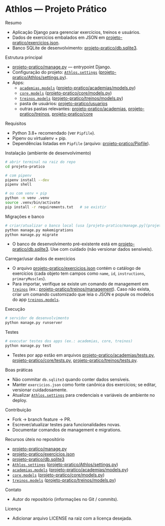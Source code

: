 # Athlos — Projeto Prático

Resumo
- Aplicação Django para gerenciar exercícios, treinos e usuários.
- Dados de exercícios embalados em JSON em [projeto-pratico/exercicios.json](projeto-pratico/exercicios.json).
- Banco SQLite de desenvolvimento: [projeto-pratico/db.sqlite3](projeto-pratico/db.sqlite3).

Estrutura principal
- [projeto-pratico/manage.py](projeto-pratico/manage.py) — entrypoint Django.
- Configuração do projeto: [`Athlos.settings`](projeto-pratico/Athlos/settings.py) ([projeto-pratico/Athlos/settings.py](projeto-pratico/Athlos/settings.py)).
- Apps:
  - [`academias.models`](projeto-pratico/academias/models.py) ([projeto-pratico/academias/models.py](projeto-pratico/academias/models.py))
  - [`core.models`](projeto-pratico/core/models.py) ([projeto-pratico/core/models.py](projeto-pratico/core/models.py))
  - [`treinos.models`](projeto-pratico/treinos/models.py) ([projeto-pratico/treinos/models.py](projeto-pratico/treinos/models.py))
  - pasta de usuários: [projeto-pratico/usuarios](projeto-pratico/usuarios)  
  - outras pastas relevantes: [projeto-pratico/academias](projeto-pratico/academias), [projeto-pratico/treinos](projeto-pratico/treinos), [projeto-pratico/core](projeto-pratico/core)

Requisitos
- Python 3.8+ recomendado (ver `Pipfile`).
- Pipenv ou virtualenv + pip.
- Dependências listadas em `Pipfile` (arquivo: [projeto-pratico/Pipfile](projeto-pratico/Pipfile)).

Instalação (ambiente de desenvolvimento)
```bash
# abrir terminal na raiz do repo
cd projeto-pratico

# com pipenv
pipenv install --dev
pipenv shell

# ou com venv + pip
python -m venv .venv
source .venv/bin/activate
pip install -r requirements.txt   # se existir
```

Migrações e banco
```bash
# criar/atualizar o banco local (usa [projeto-pratico/manage.py](projeto-pratico/manage.py))
python manage.py makemigrations
python manage.py migrate
```
- O banco de desenvolvimento pré-existente está em [projeto-pratico/db.sqlite3](projeto-pratico/db.sqlite3). Use com cuidado (não versionar dados sensíveis).

Carregar/usar dados de exercícios
- O arquivo [projeto-pratico/exercicios.json](projeto-pratico/exercicios.json) contém o catálogo de exercícios (cada objeto tem campos como `name`, `id`, `instructions`, `primaryMuscles`).
- Para importar, verifique se existe um comando de management em [`treinos`](projeto-pratico/treinos) (ex.: [projeto-pratico/treinos/management](projeto-pratico/treinos/management)). Caso não exista, criar um comando customizado que leia o JSON e popule os modelos do app [`treinos.models`](projeto-pratico/treinos/models.py).

Execução
```bash
# servidor de desenvolvimento
python manage.py runserver
```

Testes
```bash
# executar testes dos apps (ex.: academias, core, treinos)
python manage.py test
```
- Testes por app estão em arquivos [projeto-pratico/academias/tests.py](projeto-pratico/academias/tests.py), [projeto-pratico/core/tests.py](projeto-pratico/core/tests.py), [projeto-pratico/treinos/tests.py](projeto-pratico/treinos/tests.py).

Boas práticas
- Não commitar `db.sqlite3` quando conter dados sensíveis.
- Manter `exercicios.json` como fonte canônica dos exercícios; se editar, versionar cuidadosamente.
- Atualizar [`Athlos.settings`](projeto-pratico/Athlos/settings.py) para credenciais e variáveis de ambiente no deploy.

Contribuição
- Fork -> branch feature -> PR.
- Escrever/atualizar testes para funcionalidades novas.
- Documentar comandos de management e migrations.

Recursos úteis no repositório
- [projeto-pratico/manage.py](projeto-pratico/manage.py)
- [projeto-pratico/exercicios.json](projeto-pratico/exercicios.json)
- [projeto-pratico/db.sqlite3](projeto-pratico/db.sqlite3)
- [`Athlos.settings`](projeto-pratico/Athlos/settings.py) ([projeto-pratico/Athlos/settings.py](projeto-pratico/Athlos/settings.py))
- [`academias.models`](projeto-pratico/academias/models.py) ([projeto-pratico/academias/models.py](projeto-pratico/academias/models.py))
- [`core.models`](projeto-pratico/core/models.py) ([projeto-pratico/core/models.py](projeto-pratico/core/models.py))
- [`treinos.models`](projeto-pratico/treinos/models.py) ([projeto-pratico/treinos/models.py](projeto-pratico/treinos/models.py))

Contato
- Autor do repositório (informações no Git / commits).

Licença
- Adicionar arquivo LICENSE na raiz com a licença desejada.